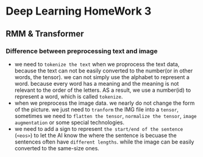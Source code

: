 # Deep Learning HomeWork 3

## RMM & Transformer

### Difference between preprocessing text and image 

- we need to `tokenize the text` when we proprocess the text data, because the text can not be easily converted to the number(or in other words, the tensor). we can not simply use the alphabet to represent a word. because every word has a meaning and the meaning is not relevant to the order of the letters. AS a result, we use a number(id) to represent a word, which is called `tokenize`.
- when we preprocess the image data. we nearly do not change the form of the picture. we just need to `tranform` the IMG file into a `tensor`, sometimes we need to `flatten the tensor`, `normalize the tensor`, `image augmentation` or some special technologies.
- we need to add a sign to represent `the start/end of the sentence` (`<eos>`) to let the AI know the where the sentence is becuase the sentences often have `different lengths`. while the image can be easily converted to the same-size ones.

